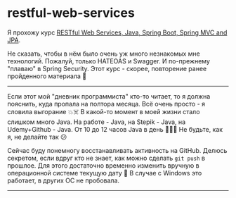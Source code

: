 # restful-web-services

Я прохожу курс
[RESTful Web Services, Java, Spring Boot, Spring MVC and JPA](https://www.udemy.com/course/restful-web-service-with-spring-boot-jpa-and-mysql/).

Не сказать, чтобы в нём было очень уж много незнакомых мне технологий. Пожалуй, только HATEOAS и Swagger.
И по-прежнему "плаваю" в Spring Security. Этот курс - скорее, повторение ранее пройденного материала :slightly_smiling_face:

---
Если этот мой "дневник программиста" кто-то читает, то я должна пояснить, куда пропала на полтора месяца.
Всё очень просто - я словила выгорание :boom::skull_and_crossbones: В какой-то момент в моей жизни стало
слишком много Java. На работе - Java, на Stepik - Java, на Udemy+Github - Java. От 10 до 12 часов Java
в день :face_with_spiral_eyes::exploding_head: Не будьте, как я, не делайте так :confused:

Сейчас буду понемногу восстанавливать активность на GitHub. Делюсь секретом, если вдруг кто не знает,
как можно сделать `git push` в прошлое. Для этого достаточно временно изменить вручную в операционной системе
текущую дату :shushing_face: В случае с Windows это работает, в других ОС не пробовала.

---
